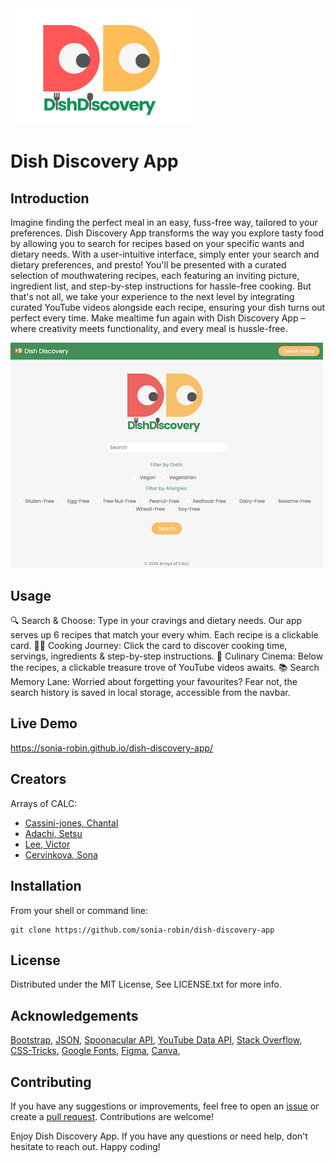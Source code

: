 
  <img src="assets/css/images/dish-discovery-logo-no-bk-400.png" width="300"/> 

# Dish Discovery App

## Introduction
Imagine finding the perfect meal in an easy, fuss-free way, tailored to your preferences. Dish Discovery App transforms the way you explore tasty food by allowing you to search for recipes based on your specific wants and dietary needs. With a user-intuitive interface, simply enter your search and dietary preferences, and presto! You'll be presented with a curated selection of mouthwatering recipes, each featuring an inviting picture, ingredient list, and step-by-step instructions for hassle-free cooking. But that's not all, we take your experience to the next level by integrating curated YouTube videos alongside each recipe, ensuring your dish turns out perfect every time. Make mealtime fun again with Dish Discovery App – where creativity meets functionality, and every meal is hussle-free.

![Screenshot](./assets/logo/dish-discovery-screenshot.png)

## Usage 
🔍 Search & Choose: 
Type in your cravings and dietary needs. 
Our app serves up 6 recipes that match your every whim. 
Each recipe is a clickable card.
👩‍🍳 Cooking Journey: 
Click the card to discover cooking time, servings, ingredients & step-by-step instructions.
🎥 Culinary Cinema: 
 Below the recipes, a clickable treasure trove of YouTube videos awaits. 
📚 Search Memory Lane: 
Worried about forgetting your favourites? Fear not, the search history is saved in local storage, accessible from the navbar.

## Live Demo
https://sonia-robin.github.io/dish-discovery-app/

## Creators
Arrays of CALC:
- [Cassini-jones, Chantal](https://github.com/chantalcassinijones)
- [Adachi, Setsu](https://github.com/Setsu-Adachi)
- [Lee, Victor](https://github.com/vlee109)
- [Cervinkova, Sona](https://github.com/sonia-robin)

## Installation
From your shell or command line:
```console
git clone https://github.com/sonia-robin/dish-discovery-app
```
## License
Distributed under the MIT License, See LICENSE.txt for more info.

## Acknowledgements
[Bootstrap](https://getbootstrap.com),
[JSON](https://www.json.org/json-en.html),
[Spoonacular API](https://spoonacular.com/food-api),
[YouTube Data API](https://www.googleapis.com/youtube/v3/search?part=snippet&q=),
[Stack Overflow](https://stackoverflow.com),
[CSS-Tricks](https://css-tricks.com/),
[Google Fonts](https://fonts.google.com),
[Figma](https://www.figma.com),
[Canva](https://www.canva.com),


## Contributing
If you have any suggestions or improvements, feel free to open an [issue](https://github.com/sonia-robin/dish-discovery-app/issues) or create a [pull request](https://github.com/sonia-robin/dish-discovery-app/pulls). Contributions are welcome!

Enjoy Dish Discovery App. If you have any questions or need help, don't hesitate to reach out. Happy coding!


